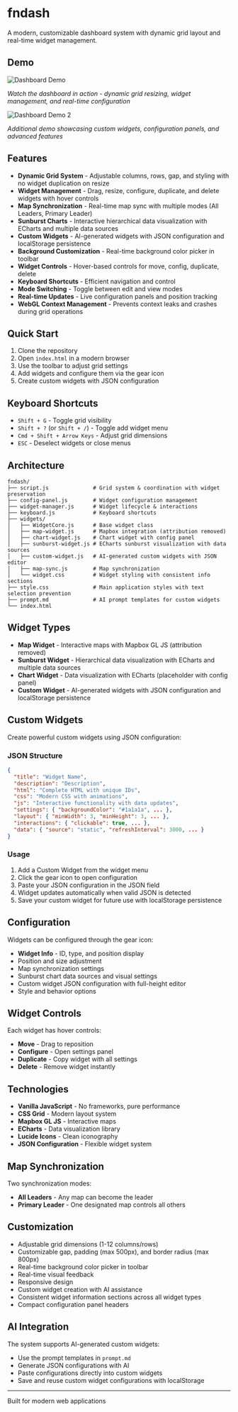 # fndash

A modern, customizable dashboard system with dynamic grid layout and real-time widget management.

## Demo

![Dashboard Demo](demo.gif)

*Watch the dashboard in action - dynamic grid resizing, widget management, and real-time configuration*

![Dashboard Demo 2](demo2.gif)

*Additional demo showcasing custom widgets, configuration panels, and advanced features*

## Features

- **Dynamic Grid System** - Adjustable columns, rows, gap, and styling with no widget duplication on resize
- **Widget Management** - Drag, resize, configure, duplicate, and delete widgets with hover controls
- **Map Synchronization** - Real-time map sync with multiple modes (All Leaders, Primary Leader)
- **Sunburst Charts** - Interactive hierarchical data visualization with ECharts and multiple data sources
- **Custom Widgets** - AI-generated widgets with JSON configuration and localStorage persistence
- **Background Customization** - Real-time background color picker in toolbar
- **Widget Controls** - Hover-based controls for move, config, duplicate, delete
- **Keyboard Shortcuts** - Efficient navigation and control
- **Mode Switching** - Toggle between edit and view modes
- **Real-time Updates** - Live configuration panels and position tracking
- **WebGL Context Management** - Prevents context leaks and crashes during grid operations

## Quick Start

1. Clone the repository
2. Open `index.html` in a modern browser
3. Use the toolbar to adjust grid settings
4. Add widgets and configure them via the gear icon
5. Create custom widgets with JSON configuration

## Keyboard Shortcuts

- `Shift + G` - Toggle grid visibility
- `Shift + ?` (or `Shift + /`) - Toggle add widget menu
- `Cmd + Shift + Arrow Keys` - Adjust grid dimensions
- `ESC` - Deselect widgets or close menus

## Architecture

```
fndash/
├── script.js              # Grid system & coordination with widget preservation
├── config-panel.js        # Widget configuration management
├── widget-manager.js      # Widget lifecycle & interactions
├── keyboard.js            # Keyboard shortcuts
├── widgets/
│   ├── WidgetCore.js      # Base widget class
│   ├── map-widget.js      # Mapbox integration (attribution removed)
│   ├── chart-widget.js    # Chart widget with config panel
│   ├── sunburst-widget.js # ECharts sunburst visualization with data sources
│   ├── custom-widget.js   # AI-generated custom widgets with JSON editor
│   ├── map-sync.js        # Map synchronization
│   └── widget.css         # Widget styling with consistent info sections
├── style.css              # Main application styles with text selection prevention
├── prompt.md              # AI prompt templates for custom widgets
└── index.html
```

## Widget Types

- **Map Widget** - Interactive maps with Mapbox GL JS (attribution removed)
- **Sunburst Widget** - Hierarchical data visualization with ECharts and multiple data sources
- **Chart Widget** - Data visualization with ECharts (placeholder with config panel)
- **Custom Widget** - AI-generated widgets with JSON configuration and localStorage persistence

## Custom Widgets

Create powerful custom widgets using JSON configuration:

### JSON Structure
```json
{
  "title": "Widget Name",
  "description": "Description",
  "html": "Complete HTML with unique IDs",
  "css": "Modern CSS with animations",
  "js": "Interactive functionality with data updates",
  "settings": { "backgroundColor": "#1a1a1a", ... },
  "layout": { "minWidth": 3, "minHeight": 3, ... },
  "interactions": { "clickable": true, ... },
  "data": { "source": "static", "refreshInterval": 3000, ... }
}
```

### Usage
1. Add a Custom Widget from the widget menu
2. Click the gear icon to open configuration
3. Paste your JSON configuration in the JSON field
4. Widget updates automatically when valid JSON is detected
5. Save your custom widget for future use with localStorage persistence

## Configuration

Widgets can be configured through the gear icon:
- **Widget Info** - ID, type, and position display
- Position and size adjustment
- Map synchronization settings
- Sunburst chart data sources and visual settings
- Custom widget JSON configuration with full-height editor
- Style and behavior options

## Widget Controls

Each widget has hover controls:
- **Move** - Drag to reposition
- **Configure** - Open settings panel
- **Duplicate** - Copy widget with all settings
- **Delete** - Remove widget instantly

## Technologies

- **Vanilla JavaScript** - No frameworks, pure performance
- **CSS Grid** - Modern layout system
- **Mapbox GL JS** - Interactive maps
- **ECharts** - Data visualization library
- **Lucide Icons** - Clean iconography
- **JSON Configuration** - Flexible widget system

## Map Synchronization

Two synchronization modes:
- **All Leaders** - Any map can become the leader
- **Primary Leader** - One designated map controls all others

## Customization

- Adjustable grid dimensions (1-12 columns/rows)
- Customizable gap, padding (max 500px), and border radius (max 800px)
- Real-time background color picker in toolbar
- Real-time visual feedback
- Responsive design
- Custom widget creation with AI assistance
- Consistent widget information sections across all widget types
- Compact configuration panel headers

## AI Integration

The system supports AI-generated custom widgets:
- Use the prompt templates in `prompt.md`
- Generate JSON configurations with AI
- Paste configurations directly into custom widgets
- Save and reuse custom widget configurations with localStorage

---

Built for modern web applications
